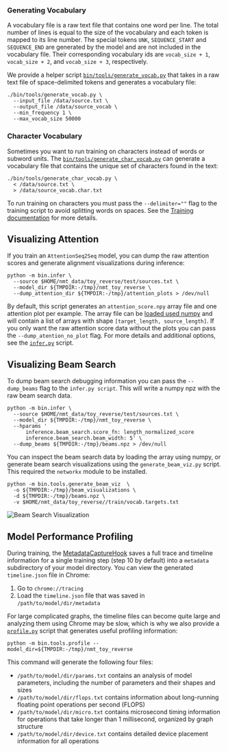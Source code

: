 ### Generating Vocabulary

A vocabulary file is a raw text file that contains one word per line. The total number of lines is equal to the size of the vocabulary and each token is mapped to its line number. The special tokens `UNK`, `SEQUENCE_START` and `SEQUENCE_END` are generated by the model and are not included in the vocabulary file. Their corresponding vocabulary ids are `vocab_size + 1`, `vocab_size + 2`, and `vocab_size + 3`, respectively.

We provide a helper script [`bin/tools/generate_vocab.py`](https://github.com/google/seq2seq/blob/master/bin/tools/generate_vocab.py) that takes in a raw text file of space-delimited tokens and generates a vocabulary file:

```shell
./bin/tools/generate_vocab.py \
  --input_file /data/source.txt \
  --output_file /data/source_vocab \
  --min_frequency 1 \
  --max_vocab_size 50000
```


### Character Vocabulary

Sometimes you want to run training on characters instead of words or subword units. The [`bin/tools/generate_char_vocab.py`](https://github.com/google/seq2seq/blob/master/bin/tools/generate_char_vocab.py) can generate a vocabulary file that contains the unique set of characters found in the text:

```shell
./bin/tools/generate_char_vocab.py \
  < /data/source.txt \
  > /data/source_vocab.char.txt
```

To run training on characters you must pass the `--delimiter=""` flag to the training script to avoid splitting words on spaces. See the [Training documentation](training.md) for more details.



## Visualizing Attention

If you train an `AttentionSeq2Seq` model, you can dump the raw attention scores and generate alignment visualizations during inference:

```
python -m bin.infer \
  --source $HOME/nmt_data/toy_reverse/test/sources.txt \
  --model_dir ${TMPDIR:-/tmp}/nmt_toy_reverse \
  --dump_attention_dir ${TMPDIR:-/tmp}/attention_plots > /dev/null
```

By default, this script generates an `attention_score.npy` array file and one attention plot per example. The array file can be [loaded used numpy](https://docs.scipy.org/doc/numpy/reference/generated/numpy.load.html) and will contain a list of arrays with shape `[target_length, source_length]`. If you only want the raw attention score data without the plots you can pass the `--dump_atention_no_plot` flag. For more details and additional options, see the [`infer.py`](https://github.com/google/seq2seq/blob/master/bin/infer.py) script.


## Visualizing Beam Search

To dump beam search debugging information you can pass the `--dump_beams` flag to the `infer.py script`. This will
write a numpy npz with the raw beam search data.


```
python -m bin.infer \
  --source $HOME/nmt_data/toy_reverse/test/sources.txt \
  --model_dir ${TMPDIR:-/tmp}/nmt_toy_reverse \
  --hparams '
      inference.beam_search.score_fn: length_normalized_score
      inference.beam_search.beam_width: 5' \
  --dump_beams ${TMPDIR:-/tmp}/beams.npz > /dev/null
```

You can inspect the beam search data by loading the array using numpy, or generate beam search visualizations using the
`generate_beam_viz.py` script. This required the `networkx` module to be installed.

```
python -m bin.tools.generate_beam_viz  \
  -o ${TMPDIR:-/tmp}/beam_visualizations \
  -d ${TMPDIR:-/tmp}/beams.npz \
  -v $HOME/nmt_data/toy_reverse//train/vocab.targets.txt
```

![Beam Search Visualization](http://i.imgur.com/kLec8l4l.png)


## Model Performance Profiling

During training, the [MetadataCaptureHook](https://github.com/google/seq2seq/blob/master/seq2seq/training/hooks.py) saves a full trace and timeline information for a single training step (step 10 by default) into a `metadata` subdirectory of your model directory. You can view the generated `timeline.json` file in Chrome:

1. Go to `chrome://tracing`
2. Load the `timeline.json` file that was saved in `/path/to/model/dir/metadata`

For large complicated graphs, the timeline files can become quite large and analyzing them using Chrome may be slow, which is why we also provide a [`profile.py`](https://github.com/google/seq2seq/blob/master/bin/tools/profile.py) script that generates useful profiling information:

```shell
python -m bin.tools.profile --model_dir=${TMPDIR:-/tmp}/nmt_toy_reverse
```

This command will generate the following four files:

- `/path/to/model/dir/params.txt` contains an analysis of model parameters, including the number of parameters and their shapes and sizes
- `/path/to/model/dir/flops.txt` contains information about long-running floating point operations per second (FLOPS)
- `/path/to/model/dir/micro.txt` contains microsecond timing information for operations that take longer than 1 millisecond, organized by graph structure
- `/path/to/model/dir/device.txt` contains detailed device placement information for all operations
